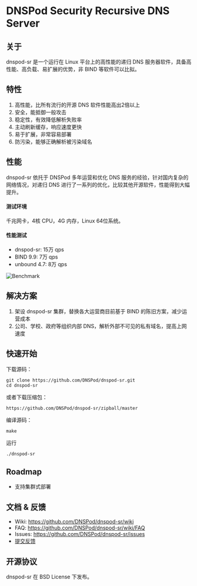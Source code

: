 # DNSPod Security Recursive DNS Server


## 关于
dnspod-sr 是一个运行在 Linux 平台上的高性能的递归 DNS 服务器软件，具备高性能、高负载、易扩展的优势，非 BIND 等软件可以比拟。

## 特性
1. 高性能，比所有流行的开源 DNS 软件性能高出2倍以上
2. 安全，能抵御一般攻击
3. 稳定性，有效降低解析失败率
4. 主动刷新缓存，响应速度更快
5. 易于扩展，非常容易部署
6. 防污染，能够正确解析被污染域名


## 性能
dnspod-sr 依托于 DNSPod 多年运营和优化 DNS 服务的经验，针对国内复杂的网络情况，对递归 DNS 进行了一系列的优化，比较其他开源软件，性能得到大幅提升。

#### 测试环境
千兆网卡，4核 CPU，4G 内存，Linux 64位系统。

#### 性能测试
- dnspod-sr: 15万 qps
- BIND 9.9: 7万 qps
- unbound 4.7: 8万 qps

![Benchmark](https://github.com/DNSPod/dnspod-sr/raw/master/benchmark.png)

## 解决方案
1. 架设 dnspod-sr 集群，替换各大运营商目前基于 BIND 的陈旧方案，减少运营成本
2. 公司、学校、政府等组织内部 DNS，解析外部不可见的私有域名，提高上网速度

## 快速开始
下载源码：

    git clone https://github.com/DNSPod/dnspod-sr.git
    cd dnspod-sr

或者下载压缩包：

    https://github.com/DNSPod/dnspod-sr/zipball/master

编译源码：

    make

运行

    ./dnspod-sr


## Roadmap
- 支持集群式部署

## 文档 & 反馈
- Wiki: <https://github.com/DNSPod/dnspod-sr/wiki>
- FAQ: <https://github.com/DNSPod/dnspod-sr/wiki/FAQ>
- Issues: <https://github.com/DNSPod/dnspod-sr/issues>
- [提交反馈](https://github.com/DNSPod/dnspod-sr/issues/new)

## 开源协议
dnspod-sr 在 BSD License 下发布。
